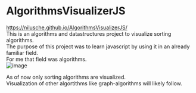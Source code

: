 # AlgorithmsVisualizerJS
https://nilusche.github.io/AlgorithmsVisualizerJS/ <br>
This is an algorithms and datastructures project to visualize sorting algorithms. <br>
The purpose of this project was to learn javascript by using it in an already familiar field. <br>
For me that field was algorithms. <br>
![image](https://user-images.githubusercontent.com/73897941/155042789-f71aae34-356f-401d-87c6-d7be65e4ab8f.png)

As of now only sorting algorithms are visualized.<br>
Visualization of other algortithms like graph-algorithms will likely follow. <br>

